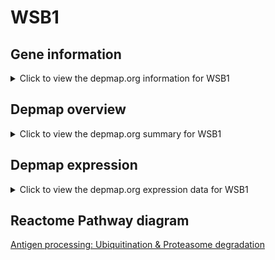 <h1>WSB1</h1>

<h2>Gene information</h2>
<details>
  <summary>Click to view the depmap.org information for WSB1</summary>
  <iframe src="https://depmap.org/portal/gene/WSB1?tab=about" style="border:none;width:100%;height:800px"></iframe>
</details>

<h2>Depmap overview</h2>
<details>
  <summary>Click to view the depmap.org summary for WSB1</summary>
  <iframe src="https://depmap.org/portal/gene/WSB1?tab=overview" style="border:none;width:100%;height:800px"></iframe>
</details>

<h2>Depmap expression</h2>
<details>
  <summary>Click to view the depmap.org expression data for WSB1</summary>
  <iframe src="https://depmap.org/portal/gene/WSB1?tab=characterization" style="border:none;width:100%;height:800px"></iframe>
</details>



<h2>Reactome Pathway diagram</h2>
<a href="https://reactome.org/PathwayBrowser/#/R-HSA-983168">Antigen processing: Ubiquitination & Proteasome degradation</a>



